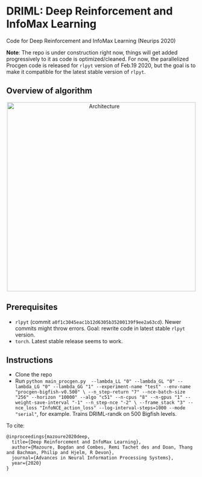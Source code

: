 # DRIML: Deep Reinforcement and InfoMax Learning
Code for Deep Reinforcement and InfoMax Learning (Neurips 2020)

**Note**: The repo is under construction right now, things will get added progressively to it as code is optimized/cleaned. For now, the parallelized Procgen code is released for `rlpyt` version of Feb.19 2020, but the goal is to make it compatible for the latest stable version of `rlpyt`.

## Overview of algorithm
<center>
<img src="https://github.com/bmazoure/DRIML/raw/main/DRIML_thumbnail-01.png" alt="Architecture" width="500"/>
</center>

## Prerequisites

- `rlpyt` (commit `a0f1c3045eac1b12d6305b35200139f9ee2a63cd`). Newer commits might throw errors. Goal: rewrite code in latest stable `rlpyt` version.
- `torch`. Latest stable release seems to work.

## Instructions

- Clone the repo
- Run `python main_procgen.py  --lambda_LL "0" --lambda_GL "0" --lambda_LG "0" --lambda_GG "1" --experiment-name "test" --env-name "procgen-bigfish-v0.500" \
                --n_step-return "7" --nce-batch-size "256" --horizon "10000" --algo "c51" --n-cpus "8" --n-gpus "1" --weight-save-interval "-1" --n_step-nce "-2" \
                --frame_stack "3" --nce_loss "InfoNCE_action_loss" --log-interval-steps=1000 --mode "serial"`, for example. Trains DRIML-randk on 500 Bigfish levels.

To cite:
```
@inproceedings{mazoure2020deep,
  title={Deep Reinforcement and InfoMax Learning},
  author={Mazoure, Bogdan and Combes, Remi Tachet des and Doan, Thang and Bachman, Philip and Hjelm, R Devon},
  journal={Advances in Neural Information Processing Systems},
  year={2020}
}
```